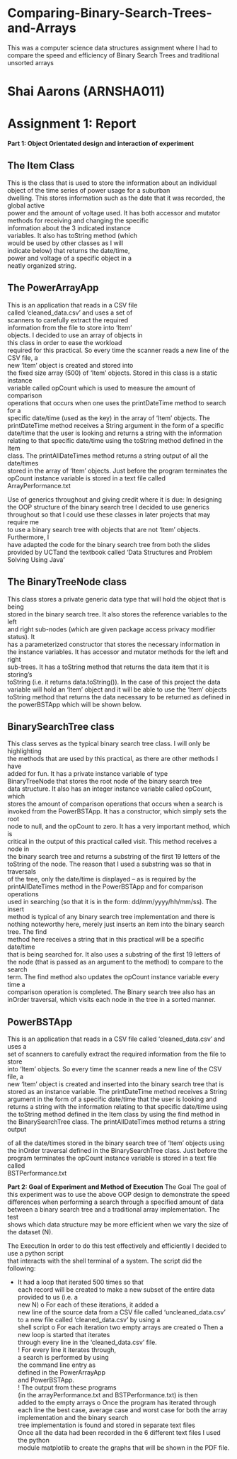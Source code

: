 # Comparing-Binary-Search-Trees-and-Arrays
This was a computer science data structures assignment where I had to compare the speed and efficiency of Binary Search Trees and traditional unsorted arrays

# Shai	Aarons	(ARNSHA011)

# Assignment	1:	Report	

**Part	1:	Object	Orientated	design	and	interaction	of	experiment**

## The	Item	Class
This	is	the	class	that	is	used	to	store	the	
information	about	an	individual	object	of	the	
time	series	of	power	usage	for	a	suburban	
dwelling.	This	stores	information	such	as	the	
date	that	it	was	recorded,	the	global	active	
power	and	the	amount	of	voltage	used.	It	has	
both	accessor	and	mutator	methods	for	
receiving	and	changing	the	specific	
information	about	the	3	indicated	instance	
variables.	It	also	has	toString	method	(which	
would	be	used	by	other	classes	as	I	will	
indicate	below)	that	returns	the	date/time,	
power	and	voltage	of	a	specific	object	in	a	
neatly	organized	string.	

## The	PowerArrayApp
This	is	an	application	that	reads	in a	CSV	file	
called	‘cleaned_data.csv’	and	uses	a	set	of	
scanners	to	carefully	extract	the	required	
information	from	the	file	to	store	into	‘Item’	
objects.	I	decided	to	use	an	array	of	objects	in	
this	class	in	order	to	ease	the	workload	
required	for	this	practical.	So	every	time	the	
scanner	reads	a	new	line	of	the	CSV	file,	a	
new	‘Item’	object	is	created	and	stored	into	
the	fixed	size	array	(500)	of	‘Item’	objects.	Stored	in	this	class	is	a	static	instance	
variable	called	opCount	which	is	used	to	measure	the amount	of	comparison	
operations	that	occurs	when	one	uses	the	printDateTime	method	to	search	for	a	
specific	date/time	(used	as	the	key)	in	the	array	of	‘Item’	objects.	The	
printDateTime	method	receives	a	String	argument	in	the	form	of	a	specific	
date/time that	the	user	is	looking	and	returns	a	string	with	the	information	
relating	to	that	specific	date/time	using	the	toString	method	defined	in	the	Item	
class.	The	printAllDateTimes	method	returns	a	string	output of	all	the	date/times	
stored	in	the array	of		‘Item’	objects.	Just	before	the	program	terminates	the	
opCount	instance	variable	is	stored	in	a	text	file	called	ArrayPerformance.txt

Use	of	generics	throughout and	giving	credit	where	it	is	due:
In	designing	the	OOP	structure	of	the	binary	search	tree	I	decided	to	use	generics	
throughout	so	that	I	could	use	these	classes	in	later	projects	that	may	require	me	
to	use	a	binary	search	tree	with	objects	that	are	not	‘Item’	objects.	Furthermore,	I	
have	adapted	the	code	for	the	binary	search	tree	from	both	the	slides	provided	by	UCTand	the	textbook called	‘Data Structures	and	 Problem	Solving	Using	Java’

## The	BinaryTreeNode<dataType> class
This	class	stores	a	private	generic	data	type	that	will	hold	the	object	that	is	being	
stored	in	the	binary	search	tree.	It	also	stores	the	reference	variables	to	the	left	
and	right	sub-nodes	(which	are	given	package	access	privacy	modifier	status).	It	
has	a	parameterized	constructor	that	stores	the	necessary	information	in	the	
instance	variables.	It	has	accessor	and	mutator	methods	for	the	left	and	right	
sub-trees.	It	has	a	toString	method	that	returns	the	data	item	that	it	is	storing’s	
toString	(i.e.	it	returns	data.toString()).	In	the	case	of	this	project	the	data	
variable	will	hold	an	‘Item’	object	and	it	will	be	able	to	use	the	‘Item’	objects	
toString	method	that	returns	the	data	necessary	to	be	returned	as	defined	in	the	
powerBSTApp	which	will	be	shown	below.

## BinarySearchTree<dataType>	class
This	class	serves	as	the	typical	binary	search	tree	class.	I will	only	be	highlighting	
the	methods	that	are	used	by	this	practical, as	there	are	other	methods	I	have	
added	for	fun.	It	has	a	private	instance	variable	of	type	
BinaryTreeNode<dataType>	that	stores	the	root	node	of	the	binary	search	tree	
data	structure. It	also	has	an	integer	instance	variable	called	opCount,	which	
stores	the	amount	of	comparison	operations	that	occurs	when	a	search	is	
invoked	from	the	PowerBSTApp.	It	has	a	constructor,	which	simply	sets	the	root	
node	to	null,	and	the	opCount	to	zero.	It has	a	very	important	method,	which is	
critical	in	the	output	of	this	practical	called	visit.	This	method	receives	a	node	in	
the	binary	search	tree	and	returns	a	substring	of	the	first	19	letters	of	the	
toString	of	the	node.	The	reason	that	I	used	a	substring	was	so	that	in	traversals	
of	the	tree,	only	the	date/time	is	displayed	– as	is	required	by	the	
printAllDateTimes	method	in	the	PowerBSTApp	and	for	comparison	operations	
used	in	searching	(so	that	it	is	in	the	form:	dd/mm/yyyy/hh/mm/ss).	The	insert	
method	is	typical	of	any	binary	search	tree	implementation	and	there	is	nothing	
noteworthy	here,	merely	just	inserts	an	item	into	the	binary	search	tree.	The	find	
method	here	receives	a	string	that	in	this	practical	will	be	a	specific	date/time	
that	is	being	searched	for.	It	also	uses	a	substring	of	the	first	19	letters	of	the	
node	(that	is	passed	as	an	argument	to	the	method)	to	compare	to	the	search	
term.	The	find	method	also	updates	the	opCount	instance	variable	every	time	a	
comparison	operation	is	completed.	The	Binary	search	tree	also	has	an	inOrder	
traversal,	which	visits	each	node	in	the	tree	in	a	sorted	manner.

## PowerBSTApp
This	is	an	application	that	reads	in	a	CSV	file	called	‘cleaned_data.csv’	and	uses	a	
set	of	scanners	to	carefully	extract	the	required	information	from	the	file	to	store	
into	‘Item’	objects.	So	every	time	the	scanner	reads	a	new	line	of	the	CSV	file,	a	
new	‘Item’	object	is	created	and	inserted	into	the	binary	search	tree	that	is	
stored	as	an	instance	variable.	The	printDateTime	method	receives	a	String	
argument	in	the	form	of	a	specific	date/time	that	the	user	is	looking	and	returns	
a	string	with	the	information	relating	to	that	specific	date/time	using	the	
toString	method	defined	in	the	Item	class	by	using	the	find	method	in	the	
BinarySearchTree	class.	The	printAllDateTimes	method	returns	a	string	output	


of	all	the	date/times	stored	in	the	binary	search	tree of		‘Item’	objects	using	the	
inOrder	traversal	defined	in	the	BinarySearchTree	class. Just	before	the	program	
terminates	the	opCount	instance	variable	is	stored	in	a	text	file	called	
BSTPerformance.txt

**Part	2:	Goal	of	Experiment	and	Method	of	Execution**
The	Goal
The	goal	of	this	experiment	was	to	use	the	above	OOP	design	to	demonstrate	the	
speed	differences	when	performing	a	search	through	a	specified	amount	of	data	
between	a	binary	search	tree	and	a	traditional	array	implementation.	The	test	
shows	which	data	structure	may	be	more	efficient when	we	vary	the size	of	the	
dataset	(N).	

The	Execution
In	order	to	do	this	test	effectively and	efficiently	I	decided	to	use	a	python	script	
that	interacts	with	the	shell	terminal	of	a	system.	The	script	did	the	following:

- It	had	a	loop	that	iterated	500	times	so	that	
    each	record	will	be	created	to	make	a	new	
    subset	of	the	entire	data	provided	to	us	(i.e.	a	
    new	N)
       o For	each	of	these	iterations,	it	added	a	
          new	line	of	the	source	data	from	a	CSV	
          file	called	‘uncleaned_data.csv’	to	a	new	
          file	called	‘cleaned_data.csv’	by	using	a	
          shell	script
       o For	each	iteration	two	empty	arrays	are	
          created
       o Then	a	new	loop	is	started	that	iterates	
          through	every	line	in	the	
          ‘cleaned_data.csv’	file.	
            ! For	every	line	it	iterates	through,	
                a	search	is	performed	by	using	
                the	command	line	entry	as	
                defined	in	the	PowerArrayApp	
                and	PowerBSTApp.	
            ! The	output	from	these	programs	
                (in the	arrayPerformance.txt	and	
                BSTPerformance.txt)	is	then	
                added	to	the	empty	arrays
       o Once	the	program	has	iterated	through	
          each	line	the	best	case,	average	case	and	
          worst	case	for	both	the	array	
          implementation	and	the	binary	search	
          tree	implementation	is	found	and	stored	in	separate	text	files	
Once	all	the	data	had	been	recorded	in	the	6	different	text	files	I	used	the	python	
module	matplotlib	to	create	the	graphs	that	will	be	shown	in the PDF file.

